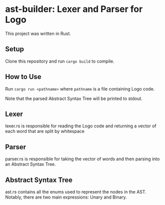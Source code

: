 # ast-builder: Lexer and Parser for Logo

This project was written in Rust.

## Setup

Clone this repository and run `cargo build` to compile.

## How to Use

Run `cargo run <pathname>` where `pathname` is a file containing Logo code.

Note that the parsed Abstract Syntax Tree will be printed to stdout.

## Lexer
lexer.rs is responsible for reading the Logo code and returning a vector of each word that are split by whitespace

## Parser
parser.rs is responsible for taking the vector of words and then parsing into an Abstract Syntax Tree.

## Abstract Syntax Tree
ast.rs contains all the enums used to represent the nodes in the AST. Notably, there are two main expressions: Unary and Binary.